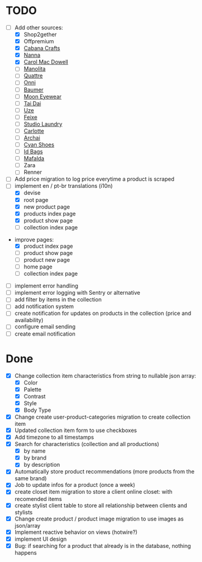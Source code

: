 # TODO

- [ ] Add other sources:
  - [x] Shop2gether
  - [x] Offpremium
  - [x] [Cabana Crafts](https://www.cabanacrafts.com.br/)
  - [x] [Nanna](https://www.nannananna.com.br/)
  - [x] [Carol Mac Dowell](https://carolmacdowell.com.br/)
  - [ ] [Manolita](https://www.manolita.com.br/)
  - [ ] [Quattre](https://usequattre.com/)
  - [ ] [Onni](https://onnistore.com.br/)
  - [ ] [Baumer](https://www.shopbaumer.com.br/)
  - [ ] [Moon Eyewear](https://www.mooneyewear.com.br/)
  - [ ] [Tai Dai](https://taidai.com.br/)
  - [ ] [Uze](https://uzeoculos.com)
  - [ ] [Feixe](https://www.feixeacessorios.com.br/)
  - [ ] [Studio Laundry](https://www.laundrysp.com/)
  - [ ] [Carlotte](https://carlotte.com.br/)
  - [ ] [Archai](https://archai.store/)
  - [ ] [Cyan Shoes](https://www.usecyan.com.br/)
  - [ ] [Id Bags](https://www.idbags.com.br/)
  - [ ] [Mafalda](https://www.amafalda.com.br/)
  - [ ] Zara
  - [ ] Renner
- [ ] Add price migration to log price everytime a product is scraped
- [ ] implement en / pt-br translations (i10n)
  - [x] devise
  - [x] root page
  - [x] new product page
  - [x] products index page
  - [x] product show page
  - [ ] collection index page
- improve pages:
  - [x] product index page
  - [ ] product show page
  - [ ] product new page
  - [ ] home page
  - [ ] collection index page
- [ ] implement error handling
- [ ] implement error logging with Sentry or alternative
- [ ] add filter by items in the collection
- [ ] add notification system
- [ ] create notification for updates on products in the collection (price and availability)
- [ ] configure email sending
- [ ] create email notification

# Done

- [x] Change collection item characteristics from string to nullable json array:
  - [x] Color
  - [x] Palette
  - [x] Contrast
  - [x] Style
  - [x] Body Type
- [x] Change create user-product-categories migration to create collection item
- [x] Updated collection item form to use checkboxes
- [x] Add timezone to all timestamps
- [x] Search for characteristics (collection and all productions)
  - [x] by name
  - [x] by brand
  - [x] by description
- [x] Automatically store product recommendations (more products from the same brand)
- [x] Job to update infos for a product (once a week)
- [x] create closet item migration to store a client online closet: with recomended items
- [x] create stylist client table to store all relationship between clients and stylists
- [x] Change create product / product image migration to use images as json/array
- [x] Implement reactive behavior on views (hotwire?)
- [x] implement UI design
- [x] Bug: if searching for a product that already is in the database, nothing happens
